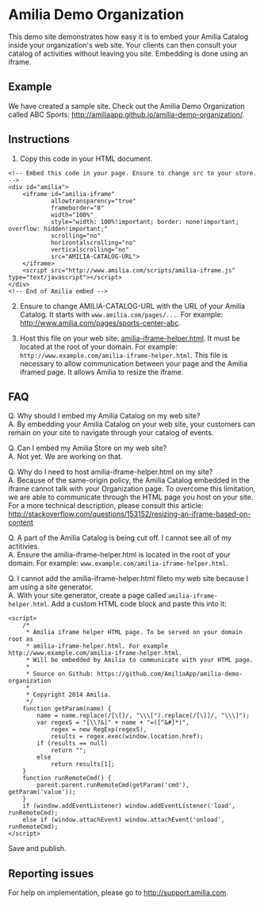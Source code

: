 Amilia Demo Organization
========================

This demo site demonstrates how easy it is to embed your Amilia Catalog inside your organization's web site. Your clients can then consult your catalog of activities without leaving you site. Embedding is done using an iframe.

Example
-------
We have created a sample site. Check out the Amilia Demo Organization called ABC Sports: http://amiliaapp.github.io/amilia-demo-organization/.

Instructions
------------
1.  Copy this code in your HTML document.
```
<!-- Embed this code in your page. Ensure to change src to your store. -->
<div id="amilia">
	<iframe id="amilia-iframe"
			allowtransparency="true"
			frameborder="0"
			width="100%"
			style="width: 100%!important; border: none!important; overflow: hidden!important;"
			scrolling="no"
			horizontalscrolling="no"
			verticalscrolling="no"
			src="AMILIA-CATALOG-URL">
	</iframe>
	<script src="http://www.amilia.com/scripts/amilia-iframe.js" type="text/javascript"></script>
</div>
<!-- End of Amilia embed -->
```

2.  Ensure to change AMILIA-CATALOG-URL with the URL of your Amilia Catalog. It starts with `www.amilia.com/pages/...`. For example: http://www.amilia.com/pages/sports-center-abc.

3.  Host this file on your web site: [amilia-iframe-helper.html](http://amiliaapp.github.io/amilia-demo-organization/amilia-iframe-helper.html). It must be located at the root of your domain. For example: `http://www.example.com/amilia-iframe-helper.html`. This file is necessary to allow communication between your page and the Amilia iframed page. It allows Amilia to resize the iframe.

FAQ
---
Q.  Why should I embed my Amilia Catalog on my web site? <br/>
A.  By embedding your Amilia Catalog on your web site, your customers can remain on your site to navigate through your catalog of events.

Q.  Can I embed my Amilia Store on my web site? <br/>
A.  Not yet. We are working on that.

Q.  Why do I need to host amilia-iframe-helper.html on my site? <br/>
A.  Because of the same-origin policy, the Amilia Catalog embedded in the iframe cannot talk with your Organization page. To overcome this limitation, we are able to communicate through the HTML page you host on your site. For a more technical description, please consult this article: http://stackoverflow.com/questions/153152/resizing-an-iframe-based-on-content

Q.  A part of the Amilia Catalog is being cut off. I cannot see all of my actitivies. <br/>
A.  Ensure the amilia-iframe-helper.html is located in the root of your domain. For example: `www.example.com/amilia-iframe-helper.html`.

Q.  I cannot add the amilia-iframe-helper.html fileto my web site because I am using a site generator. <br/>
A.  With your site generator, create a page called `amilia-iframe-helper.html`. Add a custom HTML code block and paste this into it:
```
<script>
	/*
	 * Amilia iframe helper HTML page. To be served on your domain root as
	 * amilia-iframe-helper.html. For example http://www.example.com/amilia-iframe-helper.html.
	 * Will be embedded by Amilia to communicate with your HTML page.
	 * 
	 * Source on Github: https://github.com/AmiliaApp/amilia-demo-organization
	 *
	 * Copyright 2014 Amilia.
	 */
	function getParam(name) {
		name = name.replace(/[\[]/, "\\\[").replace(/[\]]/, "\\\]");
		var regexS = "[\\?&]" + name + "=([^&#]*)",
			regex = new RegExp(regexS),
			results = regex.exec(window.location.href);
		if (results == null)
			return "";
		else
			return results[1];
	}
	function runRemoteCmd() {
		parent.parent.runRemoteCmd(getParam('cmd'), getParam('value'));
	}
	if (window.addEventListener) window.addEventListener('load', runRemoteCmd);
	else if (window.attachEvent) window.attachEvent('onload', runRemoteCmd);
</script>
```
Save and publish. 

Reporting issues
----------------
For help on implementation, please go to http://support.amilia.com.
